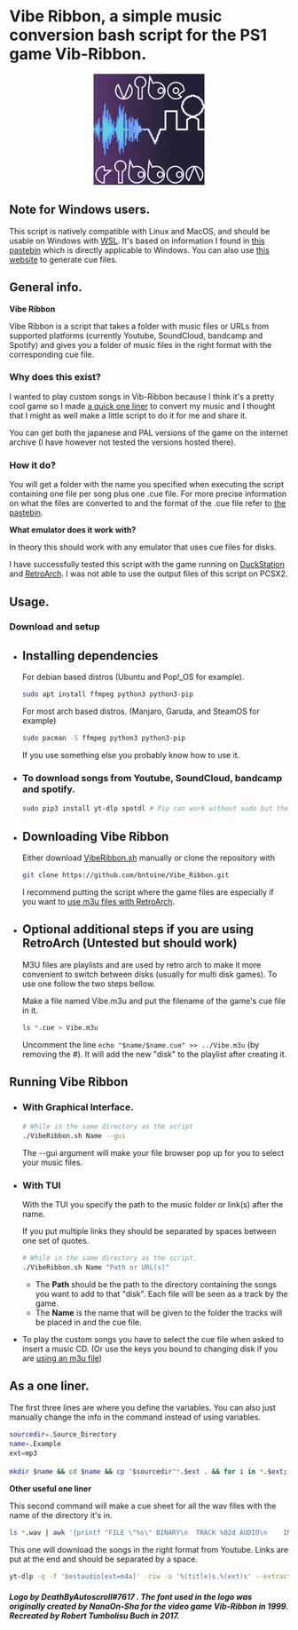 # Vibe Ribbon, a simple music conversion bash script for the PS1 game Vib-Ribbon.

<p align="center"><img alt="VibeRibbon Logo" src="VibeRibbonLogoLarge.png" height=200 width=200></p>

## Note for Windows users.
This script is natively compatible with Linux and MacOS, and should be usable on Windows with [WSL](https://docs.microsoft.com/windows/wsl/install). It's based on information I found in [this pastebin](https://pastebin.com/iFZKHbyH) which is directly applicable to Windows. You can also use [this website](https://vibcue.github.io/) to generate cue files.

## General info.

**Vibe Ribbon**

Vibe Ribbon is a script that takes a folder with music files or URLs from supported platforms (currently Youtube, SoundCloud, bandcamp and Spotify) and gives you a folder of music files in the right format with the corresponding cue file.

### Why does this exist?

I wanted to play custom songs in Vib-Ribbon because I think it's a pretty cool game so I made [a quick one liner](#as-a-one-liner) to convert my music and I thought that I might as well make a little script to do it for me and share it.

You can get both the japanese and PAL versions of the game on the internet archive (I have however not tested the versions hosted there).
### How it do?
You will get a folder with the name you specified when executing the script containing one file per song plus one .cue file. For more precise information on what the files are converted to and the format of the .cue file refer to [the pastebin](https://pastebin.com/iFZKHbyH).

**What emulator does it work with?**

In theory this should work with any emulator that uses cue files for disks.

I have successfully tested this script with the game running on [DuckStation](https://github.com/stenzek/duckstation/) and [RetroArch](https://www.retroarch.com/). I was not able to use the output files of this script on PCSX2.





## Usage.
### Download and setup

* ## Installing dependencies

    For debian based distros (Ubuntu and Pop!_OS for example).
    ```sh
    sudo apt install ffmpeg python3 python3-pip
    ```
    For most arch based distros. (Manjaro, Garuda, and SteamOS for example)
    ```sh
    sudo pacman -S ffmpeg python3 python3-pip
    ```
    If you use something else you probably know how to use it.

* ### To download songs from Youtube, SoundCloud, bandcamp and spotify.
    ```sh
    sudo pip3 install yt-dlp spotdl # Pip can work without sudo but the package will only be installed for your user.
    ```
* ## Downloading Vibe Ribbon
   Either download [VibeRibbon.sh](https://raw.githubusercontent.com/bntoine/Vibe_Ribbon/master/VibeRibbon.sh) manually or clone the repository with 
   ```sh
   git clone https://github.com/bntoine/Vibe_Ribbon.git
   ```
    
   I recommend putting the script where the game files are especially if you want to [use m3u files with RetroArch](#optional-additional-steps-if-you-are-using-retroarch-untested-but-should-work).

* ## Optional additional steps if you are using RetroArch (Untested but should work)
    
    M3U files are playlists and are used by retro arch to make it more convenient to switch between disks (usually for multi disk games). To use one follow the two steps bellow.

    Make a file named Vibe.m3u and put the filename of the game's cue file in it.
    ```sh
    ls *.cue > Vibe.m3u
   ```
   Uncomment  the line `echo "$name/$name.cue" >> ../Vibe.m3u` (by removing the #). It will add the new "disk" to the playlist after creating it.


## Running Vibe Ribbon
  * ### With Graphical Interface.
    ```sh
    # While in the same directory as the script
    ./VibeRibbon.sh Name --gui
    ```
    The --gui argument will make your file browser pop up for you to select your music files.
  * ### With TUI
  
    With the TUI you specify the path to the music folder or link(s) after the name. 
  
    If you put multiple links they should be separated by spaces between one set of quotes.
    ```sh
    # While in the same directory as the script.
    ./VibeRibbon.sh Name "Path or URL(s)"
    ```
    * The **Path** should be the path to the directory containing the songs you want to add to that "disk". Each file will be seen as a track by the game.
    * The **Name** is the name that will be given to the folder the tracks will be placed in and the cue file.

  * To play the custom songs you have to select the cue file when asked to insert a music CD. (Or use the keys you bound to changing disk if you are [using an m3u file](#optional-additional-steps-if-you-are-using-retroarch-untested-but-should-work))


## As a one liner.
The first three lines are where you define the variables. You can also just manually change the info in the command instead of using variables.
```sh
sourcedir=.Source_Directory
name=.Example
ext=mp3

mkdir $name && cd $name && cp "$sourcedir"*.$ext . && for i in *.$ext; do ffmpeg -v panic -i "$i" -ar 44100 -f s16le -acodec pcm_s16le "${i%%.*}.wav"; done && ls *.wav | awk '{printf "FILE \"%s\" BINARY\n  TRACK %02d AUDIO\n    INDEX 01 00:00:00\n",$0, NR}' > "$name.cue" && rm *.$ext
```
**Other useful one liner**

This second command will make a cue sheet for all the wav files with the name of the directory it's in.
```sh
ls *.wav | awk '{printf "FILE \"%s\" BINARY\n  TRACK %02d AUDIO\n    INDEX 01 00:00:00\n",$0, NR}' > "${PWD##*/}.cue"
```
This one will download the songs in the right format from Youtube. Links are put at the end and should be separated by a space.
```sh
yt-dlp -q -f 'bestaudio[ext=m4a]' -ciw -o '%(title)s.%(ext)s' --extract-audio --audio-quality 0 --audio-format wav $links
```



##### Logo by DeathByAutoscroll#7617 . The font used in the logo was originally created by NanaOn-Sha for the video game Vib-Ribbon in 1999. Recreated by Robert Tumbolisu Buch in 2017.